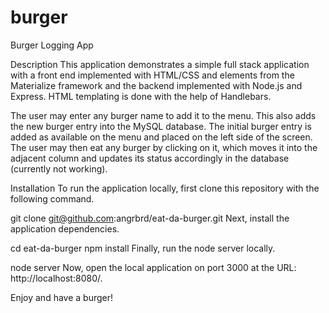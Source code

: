 # burger
Burger Logging App

Description
This application demonstrates a simple full stack application with a front end implemented with HTML/CSS and elements from the Materialize framework and the backend implemented with Node.js and Express. HTML templating is done with the help of Handlebars.

The user may enter any burger name to add it to the menu. This also adds the new burger entry into the MySQL database. The initial burger entry is added as available on the menu and placed on the left side of the screen. The user may then eat any burger by clicking on it, which moves it into the adjacent column and updates its status accordingly in the database (currently not working).

Installation
To run the application locally, first clone this repository with the following command.

git clone git@github.com:angrbrd/eat-da-burger.git
Next, install the application dependencies.

cd eat-da-burger
npm install
Finally, run the node server locally.

node server
Now, open the local application on port 3000 at the URL: http://localhost:8080/.

Enjoy and have a burger!
